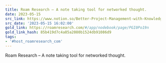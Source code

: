 ```yaml
---
title: Roam Research – A note taking tool for networked thought.
date: 2023-05-15
src_link: https://www.notion.so/Better-Project-Management-with-Knowledge-Graphs-e75399079b524e4e9d39cbc5806a29d4
src_date: '2023-05-15 16:02:00'
gold_link: https://roamresearch.com/#/app/nodebook/page/PGI0Po19n
gold_link_hash: 85b419d7c4a85a2080b1524db91086d9
tags:
- '#host_roamresearch_com'
---
```






Roam Research – A note taking tool for networked thought.